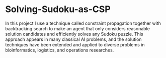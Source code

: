 # Solving-Sudoku-as-CSP

 In this project I use a technique called constraint
propagation together with backtracking search to make an agent
that only considers reasonable solution candidates and efficiently
solves any Sudoku puzzle. This approach appears in many classical
AI problems, and the solution techniques have been extended
and applied to diverse problems in bioinformatics, logistics, and
operations researches.
